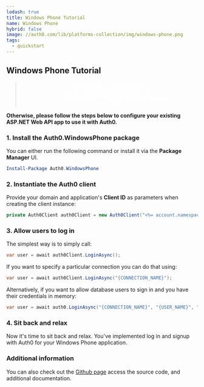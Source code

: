 ```yaml
---
lodash: true
title: Windows Phone Tutorial
name: Windows Phone
hybrid: false
image: //auth0.com/lib/platforms-collection/img/windows-phone.png
tags:
  - quickstart
---
```


## Windows Phone Tutorial

<div class="package" style="text-align: center;">
  <blockquote>
    <a href="http://localhost:3000/Auth0.WindowsPhone/master/create-package?path=examples/WindowsPhoneSilverlight&amp;type=none@@account.clientParam@@" class="btn btn-lg btn-success btn-package" style="text-transform: uppercase; color: white">
      <span style="display: block">Download a Seed project</span>
      <% if (account.userName) { %>
        <span class="smaller" style="display:block; font-size: 11px">with your Auth0 API Keys already set and configured</span>
      <% } %>
    </a>
  </blockquote>
</div>

**Otherwise, please follow the steps below to configure your existing ASP.NET Web API app to use it with Auth0.**

### 1. Install the Auth0.WindowsPhone package

You can either run the following command or install it via the **Package Manager** UI.
```Powershell
Install-Package Auth0.WindowsPhone
```

### 2. Instantiate the Auth0 client
Provide your domain and application's **Client ID** as parameters when creating the client instance:
```cs
private Auth0Client auth0Client = new Auth0Client("<%= account.namespace %>", "<%= account.clientId %>");
```

### 3. Allow users to log in

The simplest way is to simply call:
```cs
var user = await auth0Client.LoginAsync();
```

If you want to specify a particular connection you can do that using:
```cs
var user = await auth0Client.LoginAsync("{CONNECTION_NAME}");
```

Alternatively, if you want to allow database users to sign in and you have their credentials in memory:
```cs
var user = await auth0.LoginAsync("{CONNECTION_NAME}", "{USER_NAME}", "{PASSWORD}");
```

### 4. Sit back and relax

Now it's time to sit back and relax. You've implemented log in and signup with Auth0 for your Windows Phone application.

### Additional information
You can also check out the [Github page](https://github.com/auth0/auth0.windowsphone) access the source code, and additional documentation.
